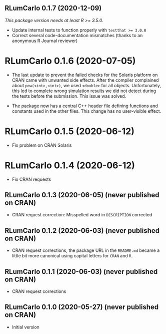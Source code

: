 




<!-- NEWS.md was auto-generated by NEWS.Rmd. Please DO NOT edit by hand!-->

## RLumCarlo 0.1.7 (2020-12-09)

*This package version needs at least R &gt;= 3.5.0.*

-   Update internal tests to function properly with `testthat >= 3.0.0`
-   Correct several code-documentation mismatches (thanks to an
    anonymous R Journal reviewer)

# RLumCarlo 0.1.6 (2020-07-05)

-   The last update to prevent the failed checks for the Solaris
    platform on CRAN came with unwanted side effects. After the compiler
    complained about `pow(<int>,<int>)`, we used `<double>` for all
    objects. Unfortunately, this led to complete wrong simulation
    results we did not detect during the tests before the submission.
    This issue was solved.

-   The package now has a central C++ header file defining functions and
    constants used in the other files. This change has no user-visible
    effect.

# RLumCarlo 0.1.5 (2020-06-12)

-   Fix problem on CRAN Solaris

# RLumCarlo 0.1.4 (2020-06-12)

-   Fix CRAN requests

## RLumCarlo 0.1.3 (2020-06-05) (never published on CRAN)

-   CRAN request correction: Misspelled word in `DESCRIPTION` corrected

## RLumCarlo 0.1.2 (2020-06-03) (never published on CRAN)

-   CRAN request corrections, the package URL in the `README.md` became
    a little bit more canonical using capital letters for `CRAN` and
    `R`.

## RLumCarlo 0.1.1 (2020-06-03) (never published on CRAN)

-   CRAN request corrections

## RLumCarlo 0.1.0 (2020-05-27) (never published on CRAN)

-   Initial version
